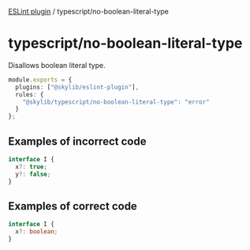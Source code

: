 [ESLint plugin](https://ilyub.github.io/eslint-plugin/) / typescript/no-boolean-literal-type

# typescript/no-boolean-literal-type

Disallows boolean literal type.

```ts
module.exports = {
  plugins: ["@skylib/eslint-plugin"],
  rules: {
    "@skylib/typescript/no-boolean-literal-type": "error"
  }
};
```

## Examples of incorrect code

```ts
interface I {
  x?: true;
  y?: false;
}
```

## Examples of correct code

```ts
interface I {
  x?: boolean;
}
```